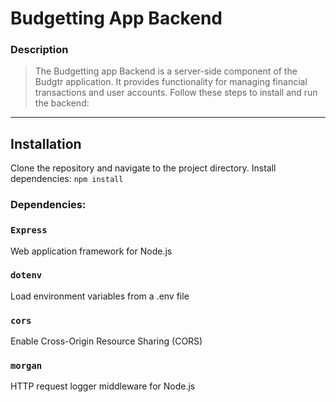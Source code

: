 # Budgetting App Backend

### Description

> The Budgetting app Backend is a server-side component of the Budgtr application. It provides functionality for managing financial transactions and user accounts. Follow these steps to install and run the backend:

---

## Installation

Clone the repository and navigate to the project directory.
Install dependencies: `npm install`

### Dependencies:

### `Express` 
Web application framework for Node.js
### `dotenv` 
Load environment variables from a .env file
### `cors` 
Enable Cross-Origin Resource Sharing (CORS)
### `morgan` 
HTTP request logger middleware for Node.js

